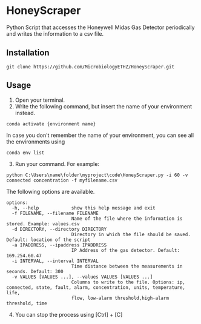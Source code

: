 # HoneyScraper
Python Script that accesses the Honeywell Midas Gas Detector periodically and writes the information to a csv file.

## Installation
```
git clone https://github.com/MicrobiologyETHZ/HoneyScraper.git
```

## Usage
1) Open your terminal.
2) Write the following command, but insert the name of your environment instead.
```
conda activate {environment name}
```
In case you don't remember the name of your environment, you can see all the environments using 
```
conda env list
```
3) Run your command.
For example:
```
python C:\Users\name\folder\myproject\code\HoneyScraper.py -i 60 -v connected concentration -f myfilename.csv
```
The following options are available.
```
options:
  -h, --help            show this help message and exit
  -f FILENAME, --filename FILENAME
                        Name of the file where the information is stored. Example: values.csv
  -d DIRECTORY, --directory DIRECTORY
                        Directory in which the file should be saved. Default: location of the script
  -a IPADDRESS, --ipaddress IPADDRESS
                        IP Address of the gas detector. Default: 169.254.60.47
  -i INTERVAL, --interval INTERVAL
                        Time distance between the measurements in seconds. Default: 300
  -v VALUES [VALUES ...], --values VALUES [VALUES ...]
                        Columns to write to the file. Options: ip, connected, state, fault, alarm, concentration, units, temperature, life,
                        flow, low-alarm threshold,high-alarm threshold, time
```

4) You can stop the process using [Ctrl] + [C]

